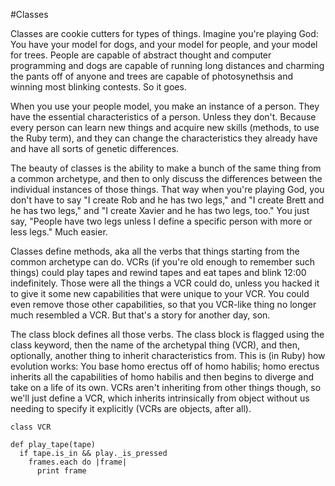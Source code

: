 #Classes

Classes are cookie cutters for types of things. Imagine you're playing God: You have your model for dogs, and your model for people, and your model for trees. People are capable of abstract thought and computer programming and dogs are capable of running long distances and charming the pants off of anyone and trees are capable of photosynethsis and winning most blinking contests. So it goes.

When you use your people model, you make an instance of a person. They have the essential characteristics of a person. Unless they don't. Because every person can learn new things and acquire new skills (methods, to use the Ruby term), and they can change the characteristics they already have and have all sorts of genetic differences.

The beauty of classes is the ability to make a bunch of the same thing from a common archetype, and then to only discuss the differences between the individual instances of those things. That way when you're playing God, you don't have to say "I create Rob and he has two legs," and "I create Brett and he has two legs," and "I create Xavier and he has two legs, too." You just say, "People have two legs unless I define a specific person with more or less legs." Much easier.

Classes define methods, aka all the verbs that things starting from the common archetype can do. VCRs (if you're old enough to remember such things) could play tapes and rewind tapes and eat tapes and blink 12:00 indefinitely. Those were all the things a VCR could do, unless you hacked it to give it some new capabilities that were unique to your VCR. You could even remove those other capabilities, so that you VCR-like thing no longer much resembled a VCR. But that's a story for another day, son.

The class block defines all those verbs. The class block is flagged using the class keyword, then the name of the archetypal thing (VCR), and then, optionally, another thing to inherit characteristics from. This is (in Ruby) how evolution works: You base homo erectus off of homo habilis; homo erectus inherits all the capabilities of homo habilis and then begins to diverge and take on a life of its own. VCRs aren't inheriting from other things though, so we'll just define a VCR, which inherits intrinsically from object without us needing to specify it explicitly (VCRs are objects, after all).

	class VCR

    def play_tape(tape)
      if tape.is_in && play._is_pressed
        frames.each do |frame|
          print frame
